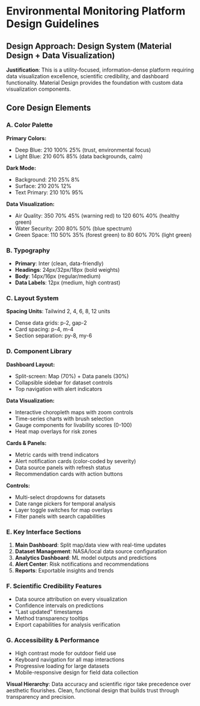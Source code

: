 # Environmental Monitoring Platform Design Guidelines

## Design Approach: Design System (Material Design + Data Visualization)
**Justification**: This is a utility-focused, information-dense platform requiring data visualization excellence, scientific credibility, and dashboard functionality. Material Design provides the foundation with custom data visualization components.

## Core Design Elements

### A. Color Palette
**Primary Colors:**
- Deep Blue: 210 100% 25% (trust, environmental focus)
- Light Blue: 210 60% 85% (data backgrounds, calm)

**Dark Mode:**
- Background: 210 25% 8%
- Surface: 210 20% 12%
- Text Primary: 210 10% 95%

**Data Visualization:**
- Air Quality: 350 70% 45% (warning red) to 120 60% 40% (healthy green)
- Water Security: 200 80% 50% (blue spectrum)
- Green Space: 110 50% 35% (forest green) to 80 60% 70% (light green)

### B. Typography
- **Primary**: Inter (clean, data-friendly)
- **Headings**: 24px/32px/18px (bold weights)
- **Body**: 14px/16px (regular/medium)
- **Data Labels**: 12px (medium, high contrast)

### C. Layout System
**Spacing Units**: Tailwind 2, 4, 6, 8, 12 units
- Dense data grids: p-2, gap-2
- Card spacing: p-4, m-4
- Section separation: py-8, my-6

### D. Component Library

**Dashboard Layout:**
- Split-screen: Map (70%) + Data panels (30%)
- Collapsible sidebar for dataset controls
- Top navigation with alert indicators

**Data Visualization:**
- Interactive choropleth maps with zoom controls
- Time-series charts with brush selection
- Gauge components for livability scores (0-100)
- Heat map overlays for risk zones

**Cards & Panels:**
- Metric cards with trend indicators
- Alert notification cards (color-coded by severity)
- Data source panels with refresh status
- Recommendation cards with action buttons

**Controls:**
- Multi-select dropdowns for datasets
- Date range pickers for temporal analysis
- Layer toggle switches for map overlays
- Filter panels with search capabilities

### E. Key Interface Sections

1. **Main Dashboard**: Split map/data view with real-time updates
2. **Dataset Management**: NASA/local data source configuration
3. **Analytics Dashboard**: ML model outputs and predictions
4. **Alert Center**: Risk notifications and recommendations
5. **Reports**: Exportable insights and trends

### F. Scientific Credibility Features
- Data source attribution on every visualization
- Confidence intervals on predictions
- "Last updated" timestamps
- Method transparency tooltips
- Export capabilities for analysis verification

### G. Accessibility & Performance
- High contrast mode for outdoor field use
- Keyboard navigation for all map interactions
- Progressive loading for large datasets
- Mobile-responsive design for field data collection

**Visual Hierarchy**: Data accuracy and scientific rigor take precedence over aesthetic flourishes. Clean, functional design that builds trust through transparency and precision.